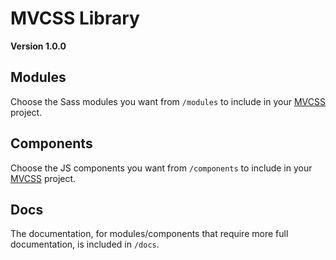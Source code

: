 # MVCSS Library

**Version 1.0.0**

## Modules

Choose the Sass modules you want from `/modules` to include in your [MVCSS](http://mvcss.github.io/) project.

## Components

Choose the JS components you want from `/components` to include in your [MVCSS](http://mvcss.github.io/) project.

## Docs

The documentation, for modules/components that require more full documentation, is included in `/docs`.
